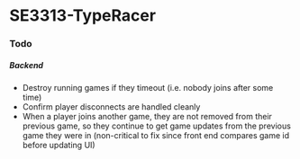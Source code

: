 # SE3313-TypeRacer

### Todo
##### Backend
- Destroy running games if they timeout (i.e. nobody joins after some time)
- Confirm player disconnects are handled cleanly
- When a player joins another game, they are not removed from their previous game, so they continue to get game updates from the previous game they were in (non-critical to fix since front end compares game id before updating UI)
